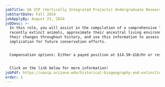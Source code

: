 ```yaml
---
jobTitle: UA VIP (Vertically Integrated Projects) Undergraduate Research Assistant
jobStartDate: Fall 2024
jobApplyBy: August 23, 2024
jobDesc: >-
  In this role, you will assist in the compilation of a comprehensive list of
  recently extinct animals, approximate their ancestral living environments and
  their changes throughout history, and use this information to assess
  implication for future conservation efforts.  


  Compensation options: Either a payed position at $14.50-$16/Hr or research credit units. 


  Click on the link below for more information!
jobPdf: https://uavip.arizona.edu/historical-biogeography-and-extinction-risk-assessment-recently-extinct-animals
order: 1
---
```

